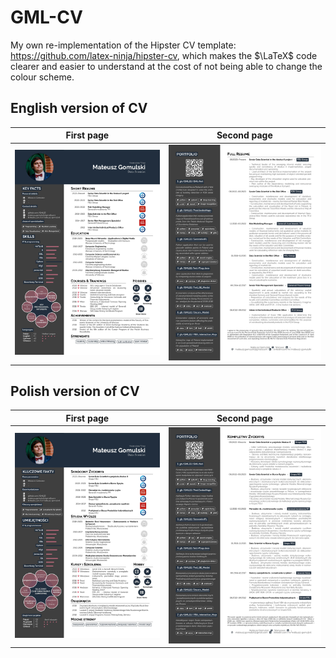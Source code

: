 # GML-CV
My own re-implementation of the Hipster CV template: https://github.com/latex-ninja/hipster-cv, which makes the $\LaTeX$ code clearer and easier to understand at the cost of not being able to change the colour scheme.

## English version of CV

First page           |  Second page
:-------------------------:|:-------------------------:
![](/imgs/Mateusz_Gomulski_CV_page_1.jpg)  |  ![](/imgs/Mateusz_Gomulski_CV_page_2.jpg)

## Polish version of CV

First page          |  Second page
:-------------------------:|:-------------------------:
![](/imgs/Mateusz_Gomulski_CV_PL_page_1.jpg)  |  ![](/imgs/Mateusz_Gomulski_CV_PL_page_2.jpg)

